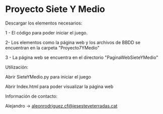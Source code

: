 # Proyecto Siete Y Medio

Descargar los elementos necesarios:


1 - El código para poder iniciar el juego.


2- Los elementos como la página web y los archivos de BBDD se encuentran en la carpeta "Proyecto7YMedio"


3 - La página web se encuentra en el directorio "PaginaWebSieteYMedio"




Utilización:


Abrir SieteYMedio.py para iniciar el juego


Abrir Index.html para poder visualizar la página web


Información de contacto:


Alejandro -> aleonrodriguez.cf@iesesteveterradas.cat

